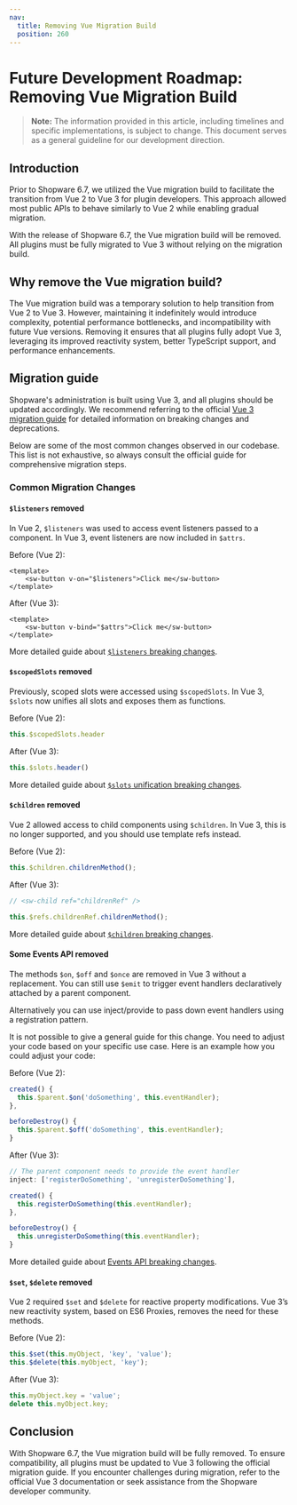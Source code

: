 ```yaml
---
nav:
  title: Removing Vue Migration Build
  position: 260
---
```


# Future Development Roadmap: Removing Vue Migration Build

> **Note:** The information provided in this article, including timelines and specific implementations, is subject to change.
> This document serves as a general guideline for our development direction.

## Introduction

Prior to Shopware 6.7, we utilized the Vue migration build to facilitate the transition from Vue 2 to Vue 3 for plugin developers. This approach allowed most public APIs to behave similarly to Vue 2 while enabling gradual migration.

With the release of Shopware 6.7, the Vue migration build will be removed. All plugins must be fully migrated to Vue 3 without relying on the migration build.

## Why remove the Vue migration build?

The Vue migration build was a temporary solution to help transition from Vue 2 to Vue 3. However, maintaining it indefinitely would introduce complexity, potential performance bottlenecks, and incompatibility with future Vue versions. Removing it ensures that all plugins fully adopt Vue 3, leveraging its improved reactivity system, better TypeScript support, and performance enhancements.

## Migration guide

Shopware's administration is built using Vue 3, and all plugins should be updated accordingly. We recommend referring to the official [Vue 3 migration guide](https://v3-migration.vuejs.org/) for detailed information on breaking changes and deprecations.

Below are some of the most common changes observed in our codebase. This list is not exhaustive, so always consult the official guide for comprehensive migration steps.

### Common Migration Changes

#### `$listeners` removed

In Vue 2, `$listeners` was used to access event listeners passed to a component. In Vue 3, event listeners are now included in `$attrs`.

Before (Vue 2):

```vue
<template>
    <sw-button v-on="$listeners">Click me</sw-button>
</template>
```

After (Vue 3):

```vue
<template>
    <sw-button v-bind="$attrs">Click me</sw-button>
</template>
```

More detailed guide about [`$listeners` breaking changes](https://v3-migration.vuejs.org/breaking-changes/listeners-removed.html).

#### `$scopedSlots` removed

Previously, scoped slots were accessed using `$scopedSlots`. In Vue 3, `$slots` now unifies all slots and exposes them as functions.

Before (Vue 2):

```js
this.$scopedSlots.header
```

After (Vue 3):

```js
this.$slots.header()
```

More detailed guide about [`$slots` unification breaking changes](https://v3-migration.vuejs.org/breaking-changes/slots-unification.html).

#### `$children` removed

Vue 2 allowed access to child components using `$children`. In Vue 3, this is no longer supported, and you should use template refs instead.

Before (Vue 2):

```js
this.$children.childrenMethod();
```

After (Vue 3):

```js
// <sw-child ref="childrenRef" />

this.$refs.childrenRef.childrenMethod();
```

More detailed guide about [`$children` breaking changes](https://v3-migration.vuejs.org/breaking-changes/children).

#### Some Events API removed

The methods `$on`, `$off` and `$once` are removed in Vue 3 without a replacement. You can still use `$emit` to trigger event handlers declaratively attached by a parent component.

Alternatively you can use inject/provide to pass down event handlers using a registration pattern.

It is not possible to give a general guide for this change. You need to adjust your code based on your specific use case. Here is an example how you could adjust your code:

Before (Vue 2):

```js
created() {
  this.$parent.$on('doSomething', this.eventHandler);
},

beforeDestroy() {
  this.$parent.$off('doSomething', this.eventHandler);
}
```

After (Vue 3):

```js
// The parent component needs to provide the event handler
inject: ['registerDoSomething', 'unregisterDoSomething'],

created() {
  this.registerDoSomething(this.eventHandler);
},

beforeDestroy() {
  this.unregisterDoSomething(this.eventHandler);
}
```

More detailed guide about [Events API breaking changes](https://v3-migration.vuejs.org/breaking-changes/events-api.html).

#### `$set`, `$delete` removed

Vue 2 required `$set` and `$delete` for reactive property modifications. Vue 3’s new reactivity system, based on ES6 Proxies, removes the need for these methods.

Before (Vue 2):

```js
this.$set(this.myObject, 'key', 'value');
this.$delete(this.myObject, 'key');
```

After (Vue 3):

```js
this.myObject.key = 'value';
delete this.myObject.key;
```

## Conclusion

With Shopware 6.7, the Vue migration build will be fully removed. To ensure compatibility, all plugins must be updated to Vue 3 following the official migration guide. If you encounter challenges during migration, refer to the official Vue 3 documentation or seek assistance from the Shopware developer community.
